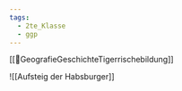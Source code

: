 ```yaml
---
tags:
  - 2te_Klasse
  - ggp
---
```

[[🙂GeografieGeschichteTigerrischebildung]]

![[Aufsteig der Habsburger]]
